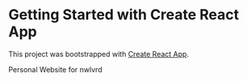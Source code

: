 # Getting Started with Create React App

This project was bootstrapped with [Create React App](https://github.com/facebook/create-react-app).

Personal Website for nwlvrd
